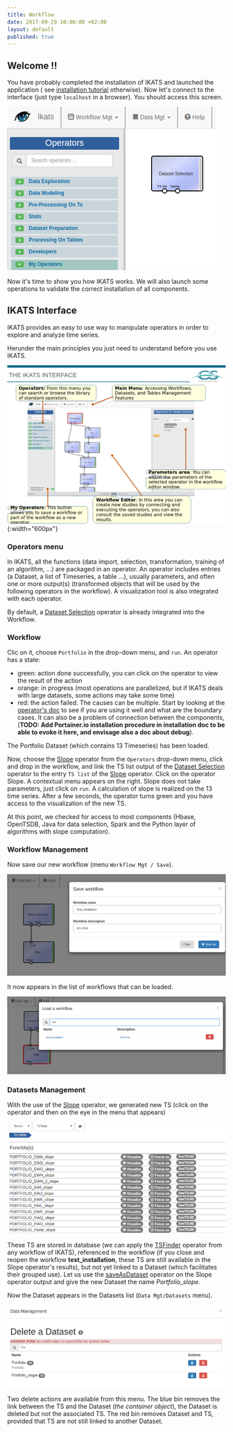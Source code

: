 ```yaml
---
title: Workflow
date: 2017-09-29 10:00:00 +02:00
layout: default
published: true
---
```



Welcome !!
-------------------------
You have probably completed the installation of IKATS and launched the application ( see [installation tutorial](/doc/tutoInstall.html) otherwise). Now let's connect to the interface (just type `localhost` in a browser). You should access this screen.  

![Texte alternatif](/img/tuto00/DatasetSelection.png "Default screen interface")

Now it's time to show you how IKATS works. We will also launch some operations to validate the correct installation of all components.


## IKATS Interface

IKATS provides an easy to use way to manipulate operators in order to explore and analyze time series.

Herunder the main principles you just need to understand before you use IKATS.

![Texte alternatif](/img/ikats_interface.png "IKATS interface"){:width="600px"}


### Operators menu

In IKATS, all the functions (data import, selection, transformation, training of an algorithm, ...) are packaged in an operator. An operator includes entries (a Dataset, a list of Timeseries, a table ...), usually parameters, and often one or more output(s) (transformed objects that will be used by the following operators in the workflow). A visualization tool is also integrated with each operator.

By default, a [Dataset Selection](/doc/operators/DatasetSelection.html) operator is already integrated into the Workflow.

### Workflow

Clic on it, choose `Portfolio` in the drop-down menu, and `run`.
An operator has a state:
- green: action done successfully, you can click on the operator to view the result of the action
- orange: in progress (most operations are parallelized, but if IKATS deals with large datasets, some actions may take some time)
- red: the action failed. The causes can be multiple. Start by looking at the [operator's doc](/operators.html) to see if you are using it well and what are the boundary cases. It can also be a problem of connection between the components, (**TODO: Add Portainer.io installation procedure in installation doc to be able to evoke it here, and envisage also a doc about debug**).

The Portfolio Dataset (which contains 13 Timeseries) has been loaded.

Now, choose the [Slope](/doc/operators/slope.html) operator from the `Operators` drop-down menu, click and drop in the workflow, and link the TS list output of the [Dataset Selection](/doc/operators/datasetSelection.html) operator to the entry `TS list` of the [Slope](/doc/operators/slope.html) operator. Click on the operator Slope. A contextual menu appears on the right. Slope does not take parameters, just click on `run`. A calculation of slope is realized on the 13 time series. After a few seconds, the operator turns green and you have access to the visualization of the new TS.

At this point, we checked for access to most components (Hbase, OpenTSDB, Java for data selection, Spark and the Python layer of algorithms with slope computation).


### Workflow Management

Now save our new workflow (menu `Workflow Mgt / Save`).

![Texte alternatif](/img/tuto00/SaveWorkflow.png "Save Workflow")

It now appears in the list of workflows that can be loaded.

![Texte alternatif](/img/tuto00/loadWorkflow.png "Save Workflow")

### Datasets Management

With the use of the [Slope](/doc/operators/slope.html) operator, we generated new TS (click on the operator and then on the eye in the menu that appears)

![Texte alternatif](/img/tuto00/newTSSlope.png "TS created by slope")

These TS are stored in database (we can apply the [TSFinder](/doc/operators/tsFinder.html) operator from any workflow of IKATS), referenced in the workflow (if you close and reopen the workflow **test_installation**, these TS are still available in the Slope operator's results), but not yet linked to a Dataset (which facilitates their grouped use). Let us use the [saveAsDataset](/doc/operators/saveAsDataset.html) operator on the Slope operator output and give the new Dataset the name *Portfolio_slope*.

Now the Dataset appears in the Datasets list (`Data Mgt/Datasets` menu).

![Texte alternatif](/img/tuto00/deleteDataset.png "Menu delete a dataset")

Two delete actions are available from this menu. The blue bin removes the link between the TS and the Dataset (*the container object*), the Dataset is deleted but not the associated TS. The red bin removes Dataset and TS, provided that TS are not still linked to another Dataset.  

